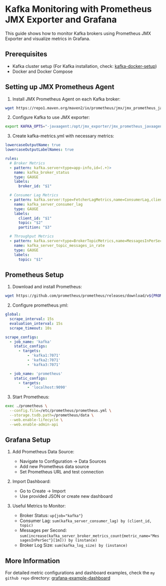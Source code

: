# Kafka Monitoring with Prometheus JMX Exporter and Grafana

This guide shows how to monitor Kafka brokers using Prometheus JMX Exporter and visualize metrics in Grafana.

## Prerequisites
- Kafka cluster setup (For Kafka installation, check: [kafka-docker-setup](https://github.com/mcagriaktas/kafka-docker-setup))
- Docker and Docker Compose

## Setting up JMX Prometheus Agent

1. Install JMX Prometheus Agent on each Kafka broker:
```bash
wget https://repo1.maven.org/maven2/io/prometheus/jmx/jmx_prometheus_javaagent/0.19.0/jmx_prometheus_javaagent-0.19.0.jar -O /opt/jmx_exporter/jmx_prometheus_javaagent.jar
```

2. Configure Kafka to use JMX exporter:
```bash
export KAFKA_OPTS="-javaagent:/opt/jmx_exporter/jmx_prometheus_javaagent.jar=7071:/opt/jmx_exporter/kafka-metrics.yml"
```

3. Create kafka-metrics.yml with necessary metrics:
```yaml
lowercaseOutputName: true
lowercaseOutputLabelNames: true

rules:
  # Broker Metrics
  - pattern: kafka.server<type=app-info,id=(.+)>
    name: kafka_broker_status
    type: GAUGE
    labels:
      broker_id: "$1"

  # Consumer Lag Metrics
  - pattern: kafka.server:type=FetcherLagMetrics,name=ConsumerLag,clientId=([-.\w]+),topic=([-.\w]+),partition=([0-9]+)
    name: kafka_server_consumer_lag
    type: GAUGE
    labels:
      client_id: "$1"
      topic: "$2"
      partition: "$3"

  # Throughput Metrics
  - pattern: kafka.server<type=BrokerTopicMetrics,name=MessagesInPerSec,topic=(.+)><>OneMinuteRate
    name: kafka_server_topic_messages_in_rate
    type: GAUGE
    labels:
      topic: "$1"
```

## Prometheus Setup

1. Download and install Prometheus:
```bash
wget https://github.com/prometheus/prometheus/releases/download/v${PROMETHEUS_VERSION}/prometheus-${PROMETHEUS_VERSION}.linux-amd64.tar.gz
```

2. Configure prometheus.yml:
```yaml
global:
  scrape_interval: 15s
  evaluation_interval: 15s
  scrape_timeout: 10s

scrape_configs:
  - job_name: 'kafka'
    static_configs:
      - targets:
          - 'kafka1:7071'
          - 'kafka2:7071'
          - 'kafka3:7071'

  - job_name: 'prometheus'
    static_configs:
      - targets:
          - 'localhost:9090'
```

3. Start Prometheus:
```bash
exec ./prometheus \
  --config.file=/etc/prometheus/prometheus.yml \
  --storage.tsdb.path=/prometheus/data \
  --web.enable-lifecycle \
  --web.enable-admin-api
```

## Grafana Setup

1. Add Prometheus Data Source:
   - Navigate to Configuration → Data Sources
   - Add new Prometheus data source
   - Set Prometheus URL and test connection

2. Import Dashboard:
   - Go to Create → Import
   - Use provided JSON or create new dashboard

3. Useful Metrics to Monitor:
   - Broker Status: `up{job="kafka"}`
   - Consumer Lag: `sum(kafka_server_consumer_lag) by (client_id, topic)`
   - Messages per Second: `sum(increase(kafka_server_broker_metrics_count{metric_name="MessagesInPerSec"}[1m])) by (instance)`
   - Broker Log Size: `sum(kafka_log_size) by (instance)`

## More Information
For detailed metric configurations and dashboard examples, check the `my github repo` directory:
[grafana-example-dashboard](https://github.com/mcagriaktas/kafka-docker-setup/tree/main/kafka_3_8_0_KRaft_3_broker/grafana_dashboard)